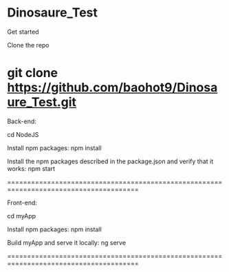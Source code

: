 # Dinosaure_Test
Get started

Clone the repo

git clone https://github.com/baohot9/Dinosaure_Test.git
=======================================================================================

Back-end:

cd NodeJS

Install npm packages: npm install

Install the npm packages described in the package.json and verify that it works: npm start

=======================================================================================

Front-end:

cd myApp

Install npm packages: npm install

Build myApp and serve it locally: ng serve

=======================================================================================
